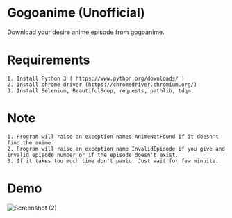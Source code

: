# Gogoanime (Unofficial)
Download your desire anime episode from gogoanime.
# Requirements
    1. Install Python 3 ( https://www.python.org/downloads/ )
    2. Install chrome driver (https://chromedriver.chromium.org/)
    3. Install Selenium, BeautifulSoup, requests, pathlib, tdqm.
# Note
    1. Program will raise an exception named AnimeNotFound if it doesn't find the anime.
    2. Program will raise an exception name InvalidEpisode if you give and invalid episode number or if the episode doesn't exist.
    3. If it takes too much time don't panic. Just wait for few minuite.
# Demo
![Screenshot (2)](https://user-images.githubusercontent.com/81911439/120638698-45306180-c492-11eb-9cf9-065a47a44a71.png)

    
